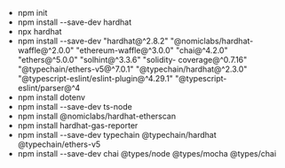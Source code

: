 * npm init
* npm install --save-dev hardhat
* npx hardhat
* npm install --save-dev "hardhat@^2.8.2" "@nomiclabs/hardhat-waffle@^2.0.0" "ethereum-waffle@^3.0.0" "chai@^4.2.0" "ethers@^5.0.0" "solhint@^3.3.6" "solidity- coverage@^0.7.16" "@typechain/ethers-v5@^7.0.1" "@typechain/hardhat@^2.3.0" "@typescript-eslint/eslint-plugin@^4.29.1" "@typescript-eslint/parser@^4
* npm install dotenv
* npm install --save-dev ts-node
* npm install @nomiclabs/hardhat-etherscan
* npm install hardhat-gas-reporter
* npm install --save-dev typechain @typechain/hardhat @typechain/ethers-v5
* npm install --save-dev chai @types/node @types/mocha @types/chai
